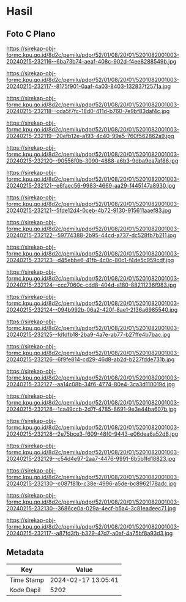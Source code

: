 # Hasil

## Foto C Plano

https://sirekap-obj-formc.kpu.go.id/8d2c/pemilu/pdpr/52/01/08/20/01/5201082001003-20240215-232116--6ba73b74-aeaf-408c-902d-f4ee8288549b.jpg

https://sirekap-obj-formc.kpu.go.id/8d2c/pemilu/pdpr/52/01/08/20/01/5201082001003-20240215-232117--8175f901-0aaf-4a03-8403-132837f2571a.jpg

https://sirekap-obj-formc.kpu.go.id/8d2c/pemilu/pdpr/52/01/08/20/01/5201082001003-20240215-232118--cda5f7fc-18d0-411d-b760-7e9bf83daf4c.jpg

https://sirekap-obj-formc.kpu.go.id/8d2c/pemilu/pdpr/52/01/08/20/01/5201082001003-20240215-232119--20efb12e-a193-4c40-99a5-760f562862a9.jpg

https://sirekap-obj-formc.kpu.go.id/8d2c/pemilu/pdpr/52/01/08/20/01/5201082001003-20240215-232120--90556f0b-3090-4888-a6b3-9dba9ea7af86.jpg

https://sirekap-obj-formc.kpu.go.id/8d2c/pemilu/pdpr/52/01/08/20/01/5201082001003-20240215-232121--e6faec56-9983-4669-aa29-f445147a8930.jpg

https://sirekap-obj-formc.kpu.go.id/8d2c/pemilu/pdpr/52/01/08/20/01/5201082001003-20240215-232121--5fde12d4-0ceb-4b72-9130-915611aaef83.jpg

https://sirekap-obj-formc.kpu.go.id/8d2c/pemilu/pdpr/52/01/08/20/01/5201082001003-20240215-232122--59774388-2b95-44cd-a737-dc528fb7b211.jpg

https://sirekap-obj-formc.kpu.go.id/8d2c/pemilu/pdpr/52/01/08/20/01/5201082001003-20240215-232123--d45ebbe6-41fb-4c0c-80c1-f4de5c959cdf.jpg

https://sirekap-obj-formc.kpu.go.id/8d2c/pemilu/pdpr/52/01/08/20/01/5201082001003-20240215-232124--ccc7060c-cdd8-404d-a180-88211236f983.jpg

https://sirekap-obj-formc.kpu.go.id/8d2c/pemilu/pdpr/52/01/08/20/01/5201082001003-20240215-232124--094b992b-06a2-420f-8ae1-2f36a6985540.jpg

https://sirekap-obj-formc.kpu.go.id/8d2c/pemilu/pdpr/52/01/08/20/01/5201082001003-20240215-232125--fdfdfb18-2ba9-4a7e-ab77-b27ffe4b7bac.jpg

https://sirekap-obj-formc.kpu.go.id/8d2c/pemilu/pdpr/52/01/08/20/01/5201082001003-20240215-232126--6f9fe814-cd29-46d8-ab2d-b227fdde731b.jpg

https://sirekap-obj-formc.kpu.go.id/8d2c/pemilu/pdpr/52/01/08/20/01/5201082001003-20240215-232127--aa14c08b-34f6-4774-80e4-3ca3d110019d.jpg

https://sirekap-obj-formc.kpu.go.id/8d2c/pemilu/pdpr/52/01/08/20/01/5201082001003-20240215-232128--1ca49ccb-2d7f-4785-8691-9e3e44ba607b.jpg

https://sirekap-obj-formc.kpu.go.id/8d2c/pemilu/pdpr/52/01/08/20/01/5201082001003-20240215-232128--2e75bce3-f609-48f0-9443-e06dea6a52d8.jpg

https://sirekap-obj-formc.kpu.go.id/8d2c/pemilu/pdpr/52/01/08/20/01/5201082001003-20240215-232129--c54d4e97-2aa7-4476-9991-6b5b1fd18823.jpg

https://sirekap-obj-formc.kpu.go.id/8d2c/pemilu/pdpr/52/01/08/20/01/5201082001003-20240215-232130--c087f81b-c38e-4996-a5de-bc8962178adc.jpg

https://sirekap-obj-formc.kpu.go.id/8d2c/pemilu/pdpr/52/01/08/20/01/5201082001003-20240215-232130--3686ce0a-029a-4ecf-b5a4-3c81eadeec71.jpg

https://sirekap-obj-formc.kpu.go.id/8d2c/pemilu/pdpr/52/01/08/20/01/5201082001003-20240215-232117--a87fd3fb-b329-47d7-a0af-4a75bf8a93d3.jpg


## Metadata

| Key        | Value               |
| ---------- | ------------------- |
| Time Stamp | 2024-02-17 13:05:41 |
| Kode Dapil | 5202                |



